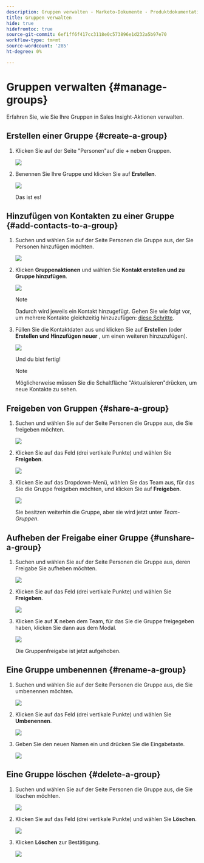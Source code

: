 ```yaml
---
description: Gruppen verwalten - Marketo-Dokumente - Produktdokumentation
title: Gruppen verwalten
hide: true
hidefromtoc: true
source-git-commit: 6ef1ff6f417cc3118e0c573896e1d232a5b97e70
workflow-type: tm+mt
source-wordcount: '285'
ht-degree: 0%

---
```


# Gruppen verwalten {#manage-groups}

Erfahren Sie, wie Sie Ihre Gruppen in Sales Insight-Aktionen verwalten.

## Erstellen einer Gruppe {#create-a-group}

1. Klicken Sie auf der Seite &quot;Personen&quot;auf die **+** neben Gruppen.

   ![](assets/one-4.png)

1. Benennen Sie Ihre Gruppe und klicken Sie auf **Erstellen**.

   ![](assets/two-3.png)

   Das ist es!

## Hinzufügen von Kontakten zu einer Gruppe {#add-contacts-to-a-group}

1. Suchen und wählen Sie auf der Seite Personen die Gruppe aus, der Sie Personen hinzufügen möchten.

   ![](assets/three-3.png)

1. Klicken **Gruppenaktionen** und wählen Sie **Kontakt erstellen und zu Gruppe hinzufügen**.

   ![](assets/four-3.png)

   >[!NOTE]
   >
   >Dadurch wird jeweils ein Kontakt hinzugefügt. Gehen Sie wie folgt vor, um mehrere Kontakte gleichzeitig hinzuzufügen: [diese Schritte](/help/marketo/product-docs/marketo-sales-insight/actions/people/managing-contacts/import-contacts-via-csv.md).

1. Füllen Sie die Kontaktdaten aus und klicken Sie auf **Erstellen** (oder **Erstellen und Hinzufügen neuer** , um einen weiteren hinzuzufügen).

   ![](assets/five-3.png)

   Und du bist fertig!

   >[!NOTE]
   >
   >Möglicherweise müssen Sie die Schaltfläche &quot;Aktualisieren&quot;drücken, um neue Kontakte zu sehen.

## Freigeben von Gruppen {#share-a-group}

1. Suchen und wählen Sie auf der Seite Personen die Gruppe aus, die Sie freigeben möchten.

   ![](assets/six.png)

1. Klicken Sie auf das Feld (drei vertikale Punkte) und wählen Sie **Freigeben**.

   ![](assets/seven.png)

1. Klicken Sie auf das Dropdown-Menü, wählen Sie das Team aus, für das Sie die Gruppe freigeben möchten, und klicken Sie auf **Freigeben**.

   ![](assets/eight.png)

   Sie besitzen weiterhin die Gruppe, aber sie wird jetzt unter _Team-Gruppen_.

## Aufheben der Freigabe einer Gruppe {#unshare-a-group}

1. Suchen und wählen Sie auf der Seite Personen die Gruppe aus, deren Freigabe Sie aufheben möchten.

   ![](assets/ten.png)

1. Klicken Sie auf das Feld (drei vertikale Punkte) und wählen Sie **Freigeben**.

   ![](assets/eleven.png)

1. Klicken Sie auf **X** neben dem Team, für das Sie die Gruppe freigegeben haben, klicken Sie dann aus dem Modal.

   ![](assets/twelve.png)

   Die Gruppenfreigabe ist jetzt aufgehoben.

## Eine Gruppe umbenennen {#rename-a-group}

1. Suchen und wählen Sie auf der Seite Personen die Gruppe aus, die Sie umbenennen möchten.

   ![](assets/six.png)

1. Klicken Sie auf das Feld (drei vertikale Punkte) und wählen Sie **Umbenennen**.

   ![](assets/thirteen.png)

1. Geben Sie den neuen Namen ein und drücken Sie die Eingabetaste.

   ![](assets/fourteen.png)

## Eine Gruppe löschen {#delete-a-group}

1. Suchen und wählen Sie auf der Seite Personen die Gruppe aus, die Sie löschen möchten.

   ![](assets/fifteen.png)

1. Klicken Sie auf das Feld (drei vertikale Punkte) und wählen Sie **Löschen**.

   ![](assets/sixteen.png)

1. Klicken **Löschen** zur Bestätigung.

   ![](assets/seventeen.png)
